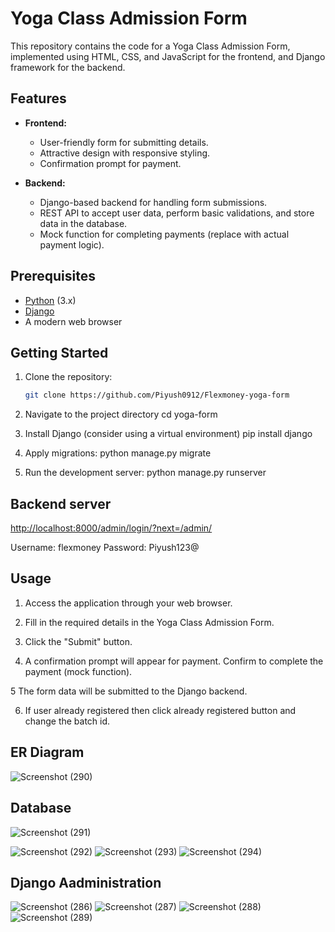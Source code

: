 # Yoga Class Admission Form

This repository contains the code for a Yoga Class Admission Form, implemented using HTML, CSS, and JavaScript for the frontend, and Django framework for the backend.

## Features

- **Frontend:**
  - User-friendly form for submitting details.
  - Attractive design with responsive styling.
  - Confirmation prompt for payment.

- **Backend:**
  - Django-based backend for handling form submissions.
  - REST API to accept user data, perform basic validations, and store data in the database.
  - Mock function for completing payments (replace with actual payment logic).

## Prerequisites

- [Python](https://www.python.org/) (3.x)
- [Django](https://www.djangoproject.com/)
- A modern web browser

## Getting Started

1. Clone the repository:

   ```bash
   git clone https://github.com/Piyush0912/Flexmoney-yoga-form

2. Navigate to the project directory
     cd yoga-form

3. Install Django (consider using a virtual environment)
     pip install django

4. Apply migrations:
   python manage.py migrate

5. Run the development server:
    python manage.py runserver

## Backend server

   [http://localhost:8000/admin/login/?next=/admin/](http://127.0.0.1:8000/admin/)

   Username: flexmoney
   Password: Piyush123@

## Usage

  1. Access the application through your web browser.

  2. Fill in the required details in the Yoga Class Admission Form.

  3. Click the "Submit" button.

  4. A confirmation prompt will appear for payment. Confirm to complete the payment (mock function).

  5 The form data will be submitted to the Django backend.

  6. If user already registered then click already registered button and change the batch id.
   
## ER Diagram
   

 
![Screenshot (290)](https://github.com/Piyush0912/Flexmoney-yoga-form/assets/90132390/816d1352-4a95-4956-a717-3ce0e2f17821)

## Database


![Screenshot (291)](https://github.com/Piyush0912/Flexmoney-yoga-form/assets/90132390/27fd74c3-6dab-420b-9e73-cd8d21309c41)

 ![Screenshot (292)](https://github.com/Piyush0912/Flexmoney-yoga-form/assets/90132390/fecd8032-5880-4935-ab30-44794504d20a)
![Screenshot (293)](https://github.com/Piyush0912/Flexmoney-yoga-form/assets/90132390/8a4dc458-5d89-4969-b88c-3f9c6ddca688)
![Screenshot (294)](https://github.com/Piyush0912/Flexmoney-yoga-form/assets/90132390/14494b82-b304-4c1f-9fd0-d4ac44ef97a7)

## Django Aadministration


![Screenshot (286)](https://github.com/Piyush0912/Flexmoney-yoga-form/assets/90132390/50b7c001-88cd-49bf-99ba-e1af0eb66edb)
![Screenshot (287)](https://github.com/Piyush0912/Flexmoney-yoga-form/assets/90132390/a139de6c-c017-41ad-94ac-17cc4b600783)
![Screenshot (288)](https://github.com/Piyush0912/Flexmoney-yoga-form/assets/90132390/ee5bd48d-1aff-48ae-a972-99c74f66cd3f)
![Screenshot (289)](https://github.com/Piyush0912/Flexmoney-yoga-form/assets/90132390/a9ebf968-0d97-428a-8d8f-06fae637e70a)
